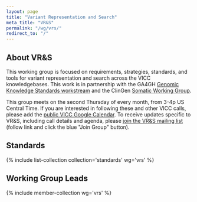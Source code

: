```yaml
---
layout: page
title: "Variant Representation and Search"
meta_title: "VR&S"
permalink: "/wg/vrs/"
redirect_to: "/"
---
```


## About VR&S

This working group is focused on requirements, strategies, standards, and tools for variant representation and search across the VICC knowledgebases. This work is in partnership with the GA4GH [Genomic Knowledge Standards workstream](https://ga4gh-gks.github.io/) and the ClinGen [Somatic Working Group](https://clinicalgenome.org/working-groups/somatic/).

This group meets on the second Thursday of every month, from 3-4p US Central Time. If you are interested in following these and other VICC calls, please add the [public VICC Google Calendar](https://calendar.google.com/calendar?cid=aG9xYmVrZWY0ODJpODJxY2hvZDM0aWNmbGtAZ3JvdXAuY2FsZW5kYXIuZ29vZ2xlLmNvbQ). To receive updates specific to VR&S, including call details and agenda, please [join the VR&S mailing list](https://groups.google.com/forum/#!forum/vicc-vrs-wg) (follow link and click the blue "Join Group" button).

## Standards
{% include list-collection collection='standards' wg='vrs' %}

## Working Group Leads
{% include member-collection wg='vrs' %}
